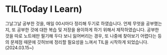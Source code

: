 # TIL(Today I Learn)
그날그날 공부한 것을, 매일 00시마다 정리해 두기로 하였습니다. 언제 무엇을 공부했는지, 또 공부한 것에 대한 복습 및 저장을 용이하게 하기 위해서 제작하였습니다. 공부한 것을 따로 노트에만 필기해 두다 보니 잃어버리는 경우, 또 나중에 찾아보기 어렵다는 등의 문제점 때문에 깃허브에 정리할 필요성을 느껴서 TIL을 시작하게 되었습니다.(2024.03.15~)

